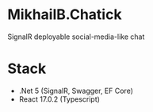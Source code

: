 # MikhailB.Chatick
SignalR deployable social-media-like chat

# Stack
- .Net 5 (SignalR, Swagger, EF Core)
- React 17.0.2 (Typescript)
